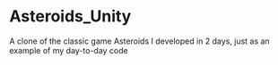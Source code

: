 # Asteroids_Unity
A clone of the classic game Asteroids I developed in 2 days, just as an example of my day-to-day code

